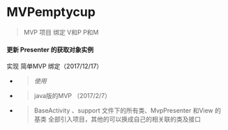 # MVPemptycup
>MVP 项目 绑定 V和P  P和M
#### 更新 Presenter 的获取对象实例
实现 简单MVP 绑定（2017/12/17）
*  >*使用*
*  >java版的MVP （2017/2/7）
*  >BaseActivity 、support 文件下的所有类、MvpPresenter
  和View 的基类 全部引入项目，其他的可以换成自己的相关联的类及接口

